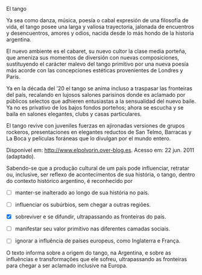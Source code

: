 

El tango

Ya sea como danza, música, poesía o cabal expresión de una filosofía de vida, el tango posee una larga y valiosa trayectoria, jalonada de encuentros y desencuentros, amores y odios, nacida desde lo más hondo de la historia argentina.

El nuevo ambiente es el cabaret, su nuevo cultor la clase media porteña, que ameniza sus momentos de diversión con nuevas composiciones, sustituyendo el carácter malevo del tango primitivo por una nueva poesía más acorde con las concepciones estéticas provenientes de Londres y París.

Ya en la década del ’20 el tango se anima incluso a traspasar las fronteiras del país, recalando en lujosos salones parisinos donde es aclamado por públicos selectos que adhieren entusiastas a la sensualidad del nuevo baile. Ya no es privativo de los bajos fondos porteños; ahora se escucha y se baila en salones elegantes, clubs y casas particulares.

El tango revive con juveniles fuerzas en ajironadas versiones de grupos rockeros, presentaciones en elegantes reductos de San Telmo, Barracas y La Boca y películas foráneas que lo divulgan por el mundo entero.

Disponível em: http://www.elpolvorin.over-blog.es. Acesso em: 22 jun. 2011 (adaptado).

Sabendo-se que a produção cultural de um país pode influenciar, retratar ou, inclusive, ser reflexo de acontecimentos de sua história, o tango, dentro do contexto histórico argentino, é reconhecido por



- [ ] manter-se inalterado ao longo de sua história no país.
- [ ] influenciar os subúrbios, sem chegar a outras regiões.
- [x] sobreviver e se difundir, ultrapassando as fronteiras do país.
- [ ] manifestar seu valor primitivo nas diferentes camadas sociais.
- [ ] ignorar a influência de países europeus, como Inglaterra e França.


O texto informa sobre a origem do tango, na Argentina, e sobre as influências e transformações que ele sofreu, ultrapassando as fronteiras para chegar a ser aclamado inclusive na Europa.
